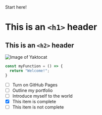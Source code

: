 Start here!
# This is an `<h1>` header
## This is an `<h2>` header
![Image of Yaktocat](https://octodex.github.com/images/yaktocat.png)
```javascript
const myFunction = () => {
  return "Welcome!";
}
```
- [ ] Turn on GitHub Pages
- [ ] Outline my portfolio
- [ ] Introduce myself to the world
- [x] This item is complete
- [ ] This item is not complete

